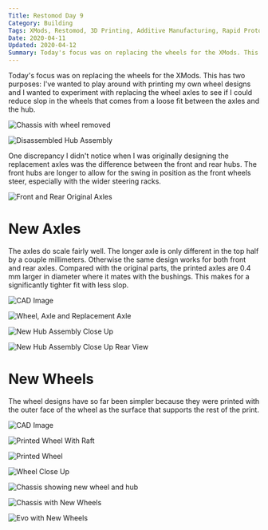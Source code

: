 ```yaml
---
Title: Restomod Day 9
Category: Building
Tags: XMods, Restomod, 3D Printing, Additive Manufacturing, Rapid Prototyping, Ford, Mustang, Mitsubishi, Evo
Date: 2020-04-11
Updated: 2020-04-12
Summary: Today's focus was on replacing the wheels for the XMods. This has two purposes: I've wanted to play around with printing my own wheel designs and I wanted to experiment with replacing the wheel axles to see if I could reduce slop in the wheels that comes from a loose fit between the axles and the hub.
---
```


Today's focus was on replacing the wheels for the XMods. This has two purposes:
I've wanted to play around with printing my own wheel designs and I wanted to
experiment with replacing the wheel axles to see if I could reduce slop in the
wheels that comes from a loose fit between the axles and the hub.

![Chassis with wheel removed](img/IMG_5138.jpg)

![Disassembled Hub Assembly](img/IMG_5255.jpg)

One discrepancy I didn't notice when I was originally designing the replacement
axles was the difference between the front and rear hubs. The front hubs are
longer to allow for the swing in position as the front wheels steer, especially
with the wider steering racks.

![Front and Rear Original Axles](img/IMG_5254.jpg)

# New Axles

The axles do scale fairly well. The longer axle is only different in the top
half by a couple millimeters. Otherwise the same design works for both front and
rear axles. Compared with the original parts, the printed axles are 0.4 mm
larger in diameter where it mates with the bushings. This makes for a
significantly tighter fit with less slop.

![CAD Image](img/CAD_Axle_rendering_2020-04-11.jpg)

![Wheel, Axle and Replacement Axle](img/IMG_5251.jpg)

![New Hub Assembly Close Up](img/IMG_5260.jpg)

![New Hub Assembly Close Up Rear View](img/IMG_5262.jpg)

# New Wheels

The wheel designs have so far been simpler because they were printed with the
outer face of the wheel as the surface that supports the rest of the print.

![CAD Image](img/CAD_Wheel_rendering_2020-04-11.jpg)

![Printed Wheel With Raft](img/IMG_5269.jpg)

![Printed Wheel](img/IMG_5271.jpg)

![Wheel Close Up](img/IMG_5250.jpg)

![Chassis showing new wheel and hub](img/IMG_5256.jpg)

![Chassis with New Wheels](img/IMG_5276.jpg)

![Evo with New Wheels](img/IMG_5275.jpg)

